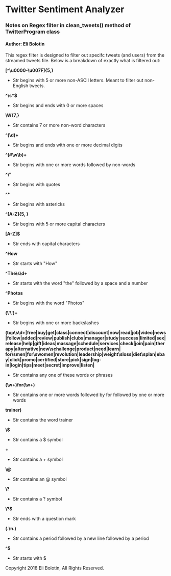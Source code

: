 # Twitter Sentiment Analyzer
### Notes on Regex filter in clean_tweets() method of TwitterProgram class
#### Author: Eli Bolotin



This regex filter is designed to filter out specifc tweets (and users) from the streamed tweets file. Below is a breakdown of exactly what is filtered out:

**[^\u0000-\u007F]{5,}** 
- Str begins with 5 or more non-ASCII letters. Meant to filter out non-English tweets.

**^\\s\*$**
- Str begins and ends with 0 or more spaces

**\W{7,}**
- Str contains 7 or more non-word characters

**^(\d)+**
- Str begins and ends with one or more decimal digits

**^(#\\w\\b)+**
- Str begins with one or more words followed by non-words

**^\\"**
- Str begins with quotes

**^\***
- Str begins with astericks

**^[A-Z]{5, }**
- Str begins with 5 or more capital characters

**[A-Z]$**
- Str ends with capital characters

**^How**
- Str starts with "How"

**^The\\s\\d+**
- Str starts with the word "the" followed by a space and a number

**^Photos**
- Str begins with the word "Photos"

**(\\'\\')+**
- Str begins with one or more backslashes

**(top\s\d+|free|buy|get|class|connect|discount|now|read|job|video|news|follow|added|review|publish|clubs|manager|study|success|limited|sex|release|help|gift|ideas|massage|schedule|services|check|join|pain|therapy|alternative|new\schallenge|product|need|learn|
for\smen|for\swomen|revolution|leadership|weight\sloss|diet\splan|ebay|click|promo|certified|store|pick|sign|log-in|login|tips|meet|secret|improve|listen|**
- Str contains any one of these words or phrases

**(\\w+)for(\\w+)**
- Str contains one or more words followed by for followed by one or more words

**trainer)**
- Str contains the word trainer

**\\$**
- Str contains a $ symbol

**\+**
- Str contains a + symbol

**\\@**
- Str contains an @ symbol

**\\?**
- Str contains a ? symbol

**\\?$**
- Str ends with a question mark

**(\.\n\.)**
- Str contains a period followed by a new line followed by a period

**^\$**
- Str starts with $


Copyright 2018 Eli Bolotin, All Rights Reserved.